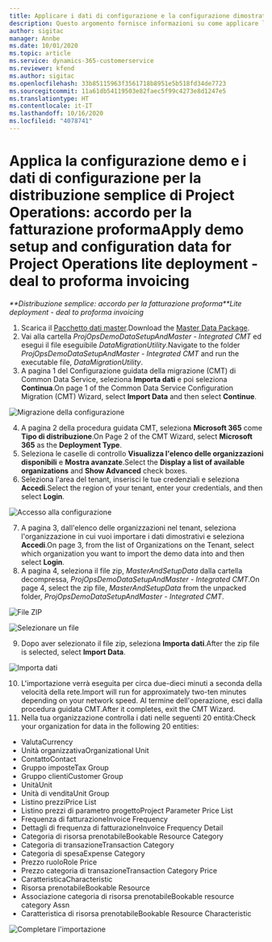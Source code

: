```yaml
---
title: Applicare i dati di configurazione e la configurazione dimostrativa
description: Questo argomento fornisce informazioni su come applicare la configurazione dimostrativa i dati di configurazione in Project Operations.
author: sigitac
manager: Annbe
ms.date: 10/01/2020
ms.topic: article
ms.service: dynamics-365-customerservice
ms.reviewer: kfend
ms.author: sigitac
ms.openlocfilehash: 33b85115963f3561718b8951e5b518fd34de7723
ms.sourcegitcommit: 11a61db54119503e82faec5f99c4273e8d1247e5
ms.translationtype: HT
ms.contentlocale: it-IT
ms.lasthandoff: 10/16/2020
ms.locfileid: "4078741"
---
```

# <a name="apply-demo-setup-and-configuration-data-for-project-operations-lite-deployment---deal-to-proforma-invoicing"></a><span data-ttu-id="10882-103">Applica la configurazione demo e i dati di configurazione per la distribuzione semplice di Project Operations: accordo per la fatturazione proforma</span><span class="sxs-lookup"><span data-stu-id="10882-103">Apply demo setup and configuration data for Project Operations lite deployment - deal to proforma invoicing</span></span>

<span data-ttu-id="10882-104">_\*\*Distribuzione semplice: accordo per la fatturazione proforma_</span><span class="sxs-lookup"><span data-stu-id="10882-104">_\*\*Lite deployment - deal to proforma invoicing_</span></span>

1. <span data-ttu-id="10882-105">Scarica il [Pacchetto dati master](https://download.microsoft.com/download/3/4/1/341bf279-a64f-4baa-af31-ce624859b518/ProjOpsSampleSetupData%20-%20CE%20only%20CMT.zip).</span><span class="sxs-lookup"><span data-stu-id="10882-105">Download the [Master Data Package](https://download.microsoft.com/download/3/4/1/341bf279-a64f-4baa-af31-ce624859b518/ProjOpsSampleSetupData%20-%20CE%20only%20CMT.zip).</span></span> 
2. <span data-ttu-id="10882-106">Vai alla cartella *ProjOpsDemoDataSetupAndMaster - Integrated CMT* ed esegui il file eseguibile *DataMigrationUtility*.</span><span class="sxs-lookup"><span data-stu-id="10882-106">Navigate to the folder *ProjOpsDemoDataSetupAndMaster - Integrated CMT* and run the executable file, *DataMigrationUtility*.</span></span>
3. <span data-ttu-id="10882-107">A pagina 1 del Configurazione guidata della migrazione (CMT) di Common Data Service, seleziona **Importa dati** e poi seleziona **Continua**.</span><span class="sxs-lookup"><span data-stu-id="10882-107">On page 1 of the Common Data Service Configuration Migration (CMT) Wizard, select **Import Data** and then select **Continue**.</span></span>

![Migrazione della configurazione](./media/1ConfigurationMigration.png)

4. <span data-ttu-id="10882-109">A pagina 2 della procedura guidata CMT, seleziona **Microsoft 365** come **Tipo di distribuzione**.</span><span class="sxs-lookup"><span data-stu-id="10882-109">On Page 2 of the CMT Wizard, select **Microsoft 365** as the **Deployment Type**.</span></span>
5. <span data-ttu-id="10882-110">Seleziona le caselle di controllo **Visualizza l'elenco delle organizzazioni disponibili** e **Mostra avanzate**.</span><span class="sxs-lookup"><span data-stu-id="10882-110">Select the **Display a list of available organizations** and **Show Advanced** check boxes.</span></span>
6. <span data-ttu-id="10882-111">Seleziona l'area del tenant, inserisci le tue credenziali e seleziona **Accedi**.</span><span class="sxs-lookup"><span data-stu-id="10882-111">Select the region of your tenant, enter your credentials, and then select **Login**.</span></span>

![Accesso alla configurazione](./media/2ConfigurationSignin.png)

7. <span data-ttu-id="10882-113">A pagina 3, dall'elenco delle organizzazioni nel tenant, seleziona l'organizzazione in cui vuoi importare i dati dimostrativi e seleziona **Accedi**.</span><span class="sxs-lookup"><span data-stu-id="10882-113">On page 3, from the list of Organizations on the Tenant, select which organization you want to import the demo data into and then select **Login**.</span></span>
8. <span data-ttu-id="10882-114">A pagina 4, seleziona il file zip, *MasterAndSetupData* dalla cartella decompressa, *ProjOpsDemoDataSetupAndMaster - Integrated CMT*.</span><span class="sxs-lookup"><span data-stu-id="10882-114">On page 4, select the zip file, *MasterAndSetupData* from the unpacked folder, *ProjOpsDemoDataSetupAndMaster - Integrated CMT*.</span></span>

![File ZIP](./media/3ZipFile.png)

![Selezionare un file](./media/4SelectAFile.png)

9. <span data-ttu-id="10882-117">Dopo aver selezionato il file zip, seleziona **Importa dati**.</span><span class="sxs-lookup"><span data-stu-id="10882-117">After the zip file is selected, select **Import Data**.</span></span>

![Importa dati](./media/5ImportData.png)

10. <span data-ttu-id="10882-119">L'importazione verrà eseguita per circa due-dieci minuti a seconda della velocità della rete.</span><span class="sxs-lookup"><span data-stu-id="10882-119">Import will run for approximately two-ten minutes depending on your network speed.</span></span> <span data-ttu-id="10882-120">Al termine dell'operazione, esci dalla procedura guidata CMT.</span><span class="sxs-lookup"><span data-stu-id="10882-120">After it completes, exit the CMT Wizard.</span></span> 
11. <span data-ttu-id="10882-121">Nella tua organizzazione controlla i dati nelle seguenti 20 entità:</span><span class="sxs-lookup"><span data-stu-id="10882-121">Check your organization for data in the following 20 entities:</span></span>

- <span data-ttu-id="10882-122">Valuta</span><span class="sxs-lookup"><span data-stu-id="10882-122">Currency</span></span>
- <span data-ttu-id="10882-123">Unità organizzativa</span><span class="sxs-lookup"><span data-stu-id="10882-123">Organizational Unit</span></span>
- <span data-ttu-id="10882-124">Contatto</span><span class="sxs-lookup"><span data-stu-id="10882-124">Contact</span></span>
- <span data-ttu-id="10882-125">Gruppo imposte</span><span class="sxs-lookup"><span data-stu-id="10882-125">Tax Group</span></span>
- <span data-ttu-id="10882-126">Gruppo clienti</span><span class="sxs-lookup"><span data-stu-id="10882-126">Customer Group</span></span>
- <span data-ttu-id="10882-127">Unità</span><span class="sxs-lookup"><span data-stu-id="10882-127">Unit</span></span>
- <span data-ttu-id="10882-128">Unità di vendita</span><span class="sxs-lookup"><span data-stu-id="10882-128">Unit Group</span></span>
- <span data-ttu-id="10882-129">Listino prezzi</span><span class="sxs-lookup"><span data-stu-id="10882-129">Price List</span></span>
- <span data-ttu-id="10882-130">Listino prezzi di parametro progetto</span><span class="sxs-lookup"><span data-stu-id="10882-130">Project Parameter Price List</span></span>
- <span data-ttu-id="10882-131">Frequenza di fatturazione</span><span class="sxs-lookup"><span data-stu-id="10882-131">Invoice Frequency</span></span>
- <span data-ttu-id="10882-132">Dettagli di frequenza di fatturazione</span><span class="sxs-lookup"><span data-stu-id="10882-132">Invoice Frequency Detail</span></span>
- <span data-ttu-id="10882-133">Categoria di risorsa prenotabile</span><span class="sxs-lookup"><span data-stu-id="10882-133">Bookable Resource Category</span></span>
- <span data-ttu-id="10882-134">Categoria di transazione</span><span class="sxs-lookup"><span data-stu-id="10882-134">Transaction Category</span></span>
- <span data-ttu-id="10882-135">Categoria di spesa</span><span class="sxs-lookup"><span data-stu-id="10882-135">Expense Category</span></span>
- <span data-ttu-id="10882-136">Prezzo ruolo</span><span class="sxs-lookup"><span data-stu-id="10882-136">Role Price</span></span>
- <span data-ttu-id="10882-137">Prezzo categoria di transazione</span><span class="sxs-lookup"><span data-stu-id="10882-137">Transaction Category Price</span></span>
- <span data-ttu-id="10882-138">Caratteristica</span><span class="sxs-lookup"><span data-stu-id="10882-138">Characteristic</span></span>
- <span data-ttu-id="10882-139">Risorsa prenotabile</span><span class="sxs-lookup"><span data-stu-id="10882-139">Bookable Resource</span></span>
- <span data-ttu-id="10882-140">Associazione categoria di risorsa prenotabile</span><span class="sxs-lookup"><span data-stu-id="10882-140">Bookable resource category Assn</span></span>
- <span data-ttu-id="10882-141">Caratteristica di risorsa prenotabile</span><span class="sxs-lookup"><span data-stu-id="10882-141">Bookable Resource Characteristic</span></span>

![Completare l'importazione](./media/6CompleteImport.png)
